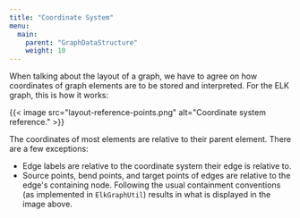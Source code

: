 ```yaml
---
title: "Coordinate System"
menu:
  main:
    parent: "GraphDataStructure"
    weight: 10
---
```


When talking about the layout of a graph, we have to agree on how coordinates of graph elements are to be stored and interpreted. For the ELK graph, this is how it works:

{{< image src="layout-reference-points.png" alt="Coordinate system reference." >}}

The coordinates of most elements are relative to their parent element. There are a few exceptions:

* Edge labels are relative to the coordinate system their edge is relative to.
* Source points, bend points, and target points of edges are relative to the edge's containing node. Following the usual containment conventions (as implemented in `ElkGraphUtil`) results in what is displayed in the image above.
